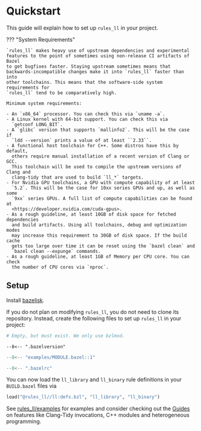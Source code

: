 # Quickstart

This guide will explain how to set up `rules_ll` in your project.

??? "System Requirements"

    `rules_ll` makes heavy use of upstream dependencies and experimental
    features to the point of sometimes using non-release CI artifacts of Bazel
    to get bugfixes faster. Staying upstream sometimes means that
    backwards-incompatible changes make it into `rules_ll` faster than into
    other toolchains. This means that the software-side system requirements for
    `rules_ll` tend to be comparatively high.

    Minimum system requirements:

    - An `x86_64` processor. You can check this via `uname -a`.
    - A Linux kernel with 64-bit support. You can check this via
      `getconf LONG_BIT`.
    - A `glibc` version that supports `mallinfo2`. This will be the case if
      `ldd --version` prints a value of at least ``2.33``.
    - A functional host toolchain for C++. Some distros have this by default,
      others require manual installation of a recent version of Clang or GCC.
      This toolchain will be used to compile the upstream versions of Clang and
      clang-tidy that are used to build `ll_*` targets.
    - For Nvidia GPU toolchains, a GPU with compute capability of at least
      `5.2`. This will be the case for 10xx series GPUs and up, as well as some
      `9xx` series GPUs. A full list of compute capabilities can be found at
      <https://developer.nvidia.com/cuda-gpus>.
    - As a rough guideline, at least 10GB of disk space for fetched dependencies
      and build artifacts. Using all toolchains, debug and optimization modes
      may increase this requirement to 30GB of disk space. If the build cache
      gets too large over time it can be reset using the `bazel clean` and
      `bazel clean --expunge` commands.
    - As a rough guideline, at least 1GB of Memory per CPU core. You can check
      the number of CPU cores via `nproc`.

## Setup

Install [bazelisk](https://bazel.build/install/bazelisk).

If you do not plan on modifying `rules_ll`, you do not need to clone its
repository. Instead, create the following files to set up `rules_ll` in your
project:

```python title="WORKSPACE.bazel"
# Empty, but must exist. We only use bzlmod.
```

```title=".bazelversion"
--8<-- ".bazelversion"
```

```python title="MODULE.bazel"
--8<-- "examples/MODULE.bazel::1"
```

```python title=".bazelrc"
--8<-- ".bazelrc"
```

You can now load the `ll_library` and `ll_binary` rule definitions in your
`BUILD.bazel` files via

```python
load("@rules_ll//ll:defs.bzl", "ll_library", "ll_binary")
```

See [rules_ll/examples](https://github.com/eomii/rules_ll/tree/main/examples)
for examples and consider checking out the [Guides](https://ll.eomii.org/guides)
on features like Clang-Tidy invocations, C++ modules and heterogeneous
programming.
